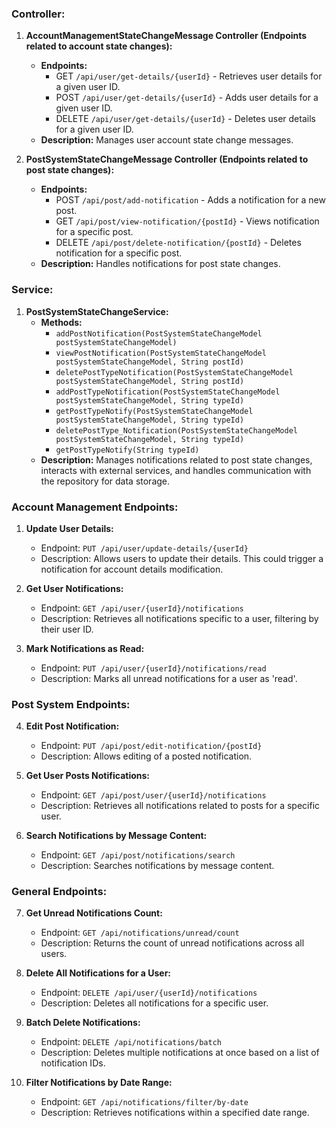 ### Controller:

1. **AccountManagementStateChangeMessage Controller (Endpoints related to account state changes):**
   - **Endpoints:**
     - GET `/api/user/get-details/{userId}` - Retrieves user details for a given user ID.
     - POST `/api/user/get-details/{userId}` - Adds user details for a given user ID.
     - DELETE `/api/user/get-details/{userId}` - Deletes user details for a given user ID.
   - **Description:** Manages user account state change messages.

2. **PostSystemStateChangeMessage Controller (Endpoints related to post state changes):**
   - **Endpoints:**
     - POST `/api/post/add-notification` - Adds a notification for a new post.
     - GET `/api/post/view-notification/{postId}` - Views notification for a specific post.
     - DELETE `/api/post/delete-notification/{postId}` - Deletes notification for a specific post.
   - **Description:** Handles notifications for post state changes.

### Service:

1. **PostSystemStateChangeService:**
   - **Methods:**
     - `addPostNotification(PostSystemStateChangeModel postSystemStateChangeModel)`
     - `viewPostNotification(PostSystemStateChangeModel postSystemStateChangeModel, String postId)`
     - `deletePostTypeNotification(PostSystemStateChangeModel postSystemStateChangeModel, String postId)`
     - `addPostTypeNotification(PostSystemStateChangeModel postSystemStateChangeModel, String typeId)`
     - `getPostTypeNotify(PostSystemStateChangeModel postSystemStateChangeModel, String typeId)`
     - `deletePostType_Notification(PostSystemStateChangeModel postSystemStateChangeModel, String typeId)`
     - `getPostTypeNotify(String typeId)`
   - **Description:** Manages notifications related to post state changes, interacts with external services, and handles communication with the repository for data storage.


### Account Management Endpoints:

1. **Update User Details:**
   - Endpoint: `PUT /api/user/update-details/{userId}`
   - Description: Allows users to update their details. This could trigger a notification for account details modification.

2. **Get User Notifications:**
   - Endpoint: `GET /api/user/{userId}/notifications`
   - Description: Retrieves all notifications specific to a user, filtering by their user ID.

3. **Mark Notifications as Read:**
   - Endpoint: `PUT /api/user/{userId}/notifications/read`
   - Description: Marks all unread notifications for a user as 'read'.

### Post System Endpoints:

4. **Edit Post Notification:**
   - Endpoint: `PUT /api/post/edit-notification/{postId}`
   - Description: Allows editing of a posted notification.

5. **Get User Posts Notifications:**
   - Endpoint: `GET /api/post/user/{userId}/notifications`
   - Description: Retrieves all notifications related to posts for a specific user.

6. **Search Notifications by Message Content:**
   - Endpoint: `GET /api/post/notifications/search`
   - Description: Searches notifications by message content.

### General Endpoints:

7. **Get Unread Notifications Count:**
   - Endpoint: `GET /api/notifications/unread/count`
   - Description: Returns the count of unread notifications across all users.

8. **Delete All Notifications for a User:**
   - Endpoint: `DELETE /api/user/{userId}/notifications`
   - Description: Deletes all notifications for a specific user.

9. **Batch Delete Notifications:**
   - Endpoint: `DELETE /api/notifications/batch`
   - Description: Deletes multiple notifications at once based on a list of notification IDs.

10. **Filter Notifications by Date Range:**
    - Endpoint: `GET /api/notifications/filter/by-date`
    - Description: Retrieves notifications within a specified date range.